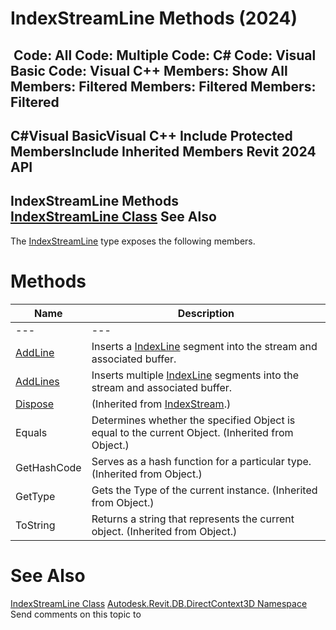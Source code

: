 # IndexStreamLine Methods (2024)

﻿
 Code: All Code: Multiple Code: C# Code: Visual Basic Code: Visual C++  Members: Show All Members: Filtered Members: Filtered Members: Filtered   
---  
C#Visual BasicVisual C++
Include Protected MembersInclude Inherited Members
Revit 2024 API  
---  
IndexStreamLine Methods  
[IndexStreamLine Class](bc5f0c34-05dc-1957-13bd-f1199e12ba97.md "IndexStreamLine Class") See Also  
---  
The [IndexStreamLine](bc5f0c34-05dc-1957-13bd-f1199e12ba97.md "IndexStreamLine Class") type exposes the following members.
# Methods
| Name | Description |
| --- | --- |
| --- | --- | --- |
| [AddLine](b1d69a17-78c5-2b8f-7cdb-ad767ce81591.md "AddLine Method") | Inserts a [IndexLine](3b22e25e-f934-3931-6f22-e451ffcc11b0.md "IndexLine Class") segment into the stream and associated buffer. |
| [AddLines](ef1aa8e3-6971-656d-6c81-9557508f909a.md "AddLines Method") | Inserts multiple [IndexLine](3b22e25e-f934-3931-6f22-e451ffcc11b0.md "IndexLine Class") segments into the stream and associated buffer. |
| [Dispose](1a7b2093-a251-21ae-a225-1a456da5d73b.md "Dispose Method") | (Inherited from [IndexStream](9c300586-7f1f-41db-270b-797d6ad967d8.md "IndexStream Class").) |
| Equals | Determines whether the specified Object is equal to the current Object. (Inherited from Object.) |
| GetHashCode | Serves as a hash function for a particular type.  (Inherited from Object.) |
| GetType | Gets the Type of the current instance. (Inherited from Object.) |
| ToString | Returns a string that represents the current object. (Inherited from Object.) |

# See Also
[IndexStreamLine Class](bc5f0c34-05dc-1957-13bd-f1199e12ba97.md "IndexStreamLine Class")
[Autodesk.Revit.DB.DirectContext3D Namespace](f4ba10f0-55ea-5344-173b-688405391794.md "Autodesk.Revit.DB.DirectContext3D Namespace")
Send comments on this topic to 